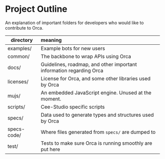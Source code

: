 # Project Outline
An explanation of important folders for developers who would like to contribute to Orca.

| directory            | meaning                                                              |
|----------------------|:---------------------------------------------------------------------|
| examples/            | Example bots for new users                                           |
| common/              | The backbone to wrap APIs using Orca                                 |
| docs/                | Guidelines, roadmap, and other important information regarding Orca  |
| licenses/            | License for Orca, and some other libraries used by Orca              |
| mujs/                | An embedded JavaScript engine. Unused at the moment.                 |
| scripts/             | Cee-Studio specific scripts                                          |
| specs/               | Data used to generate types and structures used by Orca              |
| specs-code/          | Where files generated from ``specs/`` are dumped to                  |
| test/                | Tests to make sure Orca is running smoothly are put here             |

